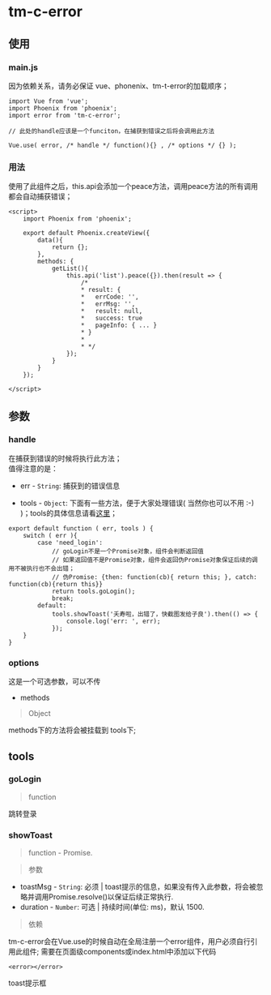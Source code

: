 # tm-c-error

## 使用

### main.js

因为依赖关系，请务必保证 vue、phonenix、tm-t-error的加载顺序；
 
```
import Vue from 'vue';
import Phoenix from 'phoenix';
import error from 'tm-c-error';

// 此处的handle应该是一个funciton，在捕获到错误之后将会调用此方法

Vue.use( error, /* handle */ function(){} , /* options */ {} );

```

### 用法

使用了此组件之后，this.api会添加一个peace方法，调用peace方法的所有调用都会自动捕获错误；

```
<script>
	import Phoenix from 'phoenix';
	
	export default Phoenix.createView({
		data(){
			return {};
		},
		methods: {
			getList(){
				this.api('list').peace({}).then(result => {
					/*
					* result: {
					* 	errCode: '',
					* 	errMsg: '',
					*	result: null,
					*	success: true	
					*	pageInfo: { ... }	
					* }
					* 
					* */
				});
			}
		}
	});
	
</script>
```

## 参数

### handle

在捕获到错误的时候将执行此方法；  
值得注意的是：

* err - `String`: 捕获到的错误信息

* tools - `Object`: 下面有一些方法，便于大家处理错误( 当然你也可以不用 :-) )；tools的具体信息请看[这里](#tools)；

```
export default function ( err, tools ) {
	switch ( err ){
		case 'need_login':
			// goLogin不是一个Promise对象，组件会判断返回值
			// 如果返回值不是Promise对象，组件会返回伪Promise对象保证后续的调用不被执行也不会出错；
			// 伪Promise: {then: function(cb){ return this; }, catch: function(cb){return this}} 
			return tools.goLogin();
			break;
		default:
			tools.showToast('夭寿啦，出错了，快截图发给子良').then(() => {
				console.log('err: ', err);
			});
	}
}
```

### options

这是一个可选参数，可以不传

* methods

> Object

methods下的方法将会被挂载到 tools下;

## tools

> <span id="tools"><span>

### goLogin

> function

跳转登录

### showToast

> function - Promise.   

> 参数

 * toastMsg - `String`: 必须 | toast提示的信息，如果没有传入此参数，将会被忽略并调用Promise.resolve()以保证后续正常执行.  
 *  duration - `Number`: 可选 | 持续时间(单位: ms)，默认 1500. 

> 依赖

tm-c-error会在Vue.use的时候自动在全局注册一个error组件，用户必须自行引用此组件; 需要在页面级components或index.html中添加以下代码
 
```
<error></error> 
```

toast提示框

